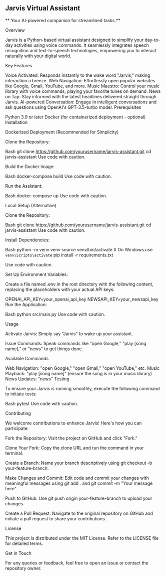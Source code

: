 ## Jarvis Virtual Assistant

** Your AI-powered companion for streamlined tasks.**

Overview

Jarvis is a Python-based virtual assistant designed to simplify your day-to-day activities using voice commands. It seamlessly integrates speech recognition and text-to-speech technologies, empowering you to interact naturally with your digital world.

Key Features

Voice Activated: Responds instantly to the wake word "Jarvis," making interaction a breeze.
Web Navigation: Effortlessly open popular websites like Google, Gmail, YouTube, and more.
Music Maestro: Control your music library with voice commands, playing your favorite tunes on demand.
News on Tap: Stay informed with the latest headlines delivered straight through Jarvis.
AI-powered Conversation: Engage in intelligent conversations and ask questions using OpenAI's GPT-3.5-turbo model.
Prerequisites

Python 3.9 or later
Docker (for containerized deployment - optional)
Installation

Dockerized Deployment (Recommended for Simplicity)

Clone the Repository:

Bash
git clone https://github.com/yourusername/jarvis-assistant.git
cd jarvis-assistant
Use code with caution.

Build the Docker Image:

Bash
docker-compose build
Use code with caution.

Run the Assistant:

Bash
docker-compose up
Use code with caution.

Local Setup (Alternative)

Clone the Repository:

Bash
git clone https://github.com/yourusername/jarvis-assistant.git
cd jarvis-assistant
Use code with caution.

Install Dependencies:

Bash
python -m venv venv
source venv/bin/activate  # On Windows use `venv\Scripts\activate`
pip install -r requirements.txt   

Use code with caution.

Set Up Environment Variables:   

Create a file named .env in the root directory with the following content, replacing the placeholders with your actual API keys:

OPENAI_API_KEY=your_openai_api_key
NEWSAPI_KEY=your_newsapi_key
Run the Application:

Bash
python src/main.py
Use code with caution.

Usage

Activate Jarvis: Simply say "Jarvis" to wake up your assistant.

Issue Commands: Speak commands like "open Google," "play [song name]," or "news" to get things done.

Available Commands

Web Navigation: "open Google," "open Gmail," "open YouTube," etc.
Music Playback: "play [song name]" (ensure the song is in your music library)
News Updates: "news"
Testing

To ensure your Jarvis is running smoothly, execute the following command to initiate tests:

Bash
pytest
Use code with caution.

Contributing

We welcome contributions to enhance Jarvis! Here's how you can participate:

Fork the Repository: Visit the project on GitHub and click "Fork."

Clone Your Fork: Copy the clone URL and run the command in your terminal.

Create a Branch: Name your branch descriptively using git checkout -b your-feature-branch.

Make Changes and Commit: Edit code and commit your changes with meaningful messages using git add . and git commit -m "Your message here".

Push to GitHub: Use git push origin your-feature-branch to upload your changes.

Create a Pull Request: Navigate to the original repository on GitHub and initiate a pull request to share your contributions.

License

This project is distributed under the MIT License. Refer to the LICENSE file for detailed terms.

Get in Touch

For any queries or feedback, feel free to open an issue or contact the repository owner.
